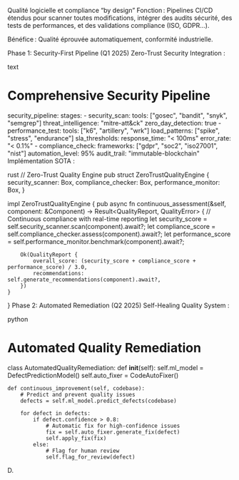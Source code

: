 Qualité logicielle et compliance “by design”
Fonction : Pipelines CI/CD étendus pour scanner toutes modifications, intégrer des audits sécurité, des tests de performances, et des validations compliance (ISO, GDPR…).

Bénéfice : Qualité éprouvée automatiquement, conformité industrielle.

Phase 1: Security-First Pipeline (Q1 2025)
Zero-Trust Security Integration :

text
# Comprehensive Security Pipeline
security_pipeline:
  stages:
    - security_scan: 
        tools: ["gosec", "bandit", "snyk", "semgrep"]
        threat_intelligence: "mitre-att&ck"
        zero_day_detection: true
    - performance_test:
        tools: ["k6", "artillery", "wrk"]
        load_patterns: ["spike", "stress", "endurance"]
        sla_thresholds: 
          response_time: "< 100ms"
          error_rate: "< 0.1%"
    - compliance_check:
        frameworks: ["gdpr", "soc2", "iso27001", "nist"]
        automation_level: 95%
        audit_trail: "immutable-blockchain"
Implémentation SOTA :

rust
// Zero-Trust Quality Engine
pub struct ZeroTrustQualityEngine {
    security_scanner: Box<dyn SecurityScanner>,
    compliance_checker: Box<dyn ComplianceChecker>,
    performance_monitor: Box<dyn PerformanceMonitor>,
}

impl ZeroTrustQualityEngine {
    pub async fn continuous_assessment(&self, 
        component: &Component) -> Result<QualityReport, QualityError> {
        // Continuous compliance with real-time reporting
        let security_score = self.security_scanner.scan(component).await?;
        let compliance_score = self.compliance_checker.assess(component).await?;
        let performance_score = self.performance_monitor.benchmark(component).await?;
        
        Ok(QualityReport {
            overall_score: (security_score + compliance_score + performance_score) / 3.0,
            recommendations: self.generate_recommendations(component).await?,
        })
    }
}
Phase 2: Automated Remediation (Q2 2025)
Self-Healing Quality System :

python
# Automated Quality Remediation
class AutomatedQualityRemediation:
    def __init__(self):
        self.ml_model = DefectPredictionModel()
        self.auto_fixer = CodeAutoFixer()
        
    def continuous_improvement(self, codebase):
        # Predict and prevent quality issues
        defects = self.ml_model.predict_defects(codebase)
        
        for defect in defects:
            if defect.confidence > 0.8:
                # Automatic fix for high-confidence issues
                fix = self.auto_fixer.generate_fix(defect)
                self.apply_fix(fix)
            else:
                # Flag for human review
                self.flag_for_review(defect)
D.